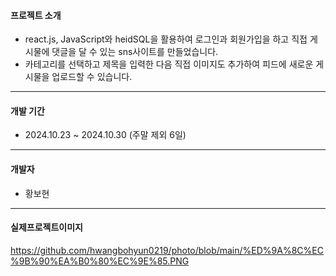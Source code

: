 #### 프로젝트 소개
+ react.js, JavaScript와 heidSQL을 활용하여 로그인과 회원가입을 하고 직접 게시물에 댓글을 달 수 있는 sns사이트를 만들었습니다.
+ 카테고리를 선택하고 제목을 입력한 다음 직접 이미지도 추가하여 피드에 새로운 게시물을 업로드할 수 있습니다.
  
-----------
  
#### 개발 기간
+ 2024.10.23 ~ 2024.10.30 (주말 제외 6일)

------------

#### 개발자
+ 황보현
  
-----------

#### 실제프로젝트이미지

https://github.com/hwangbohyun0219/photo/blob/main/%ED%9A%8C%EC%9B%90%EA%B0%80%EC%9E%85.PNG


